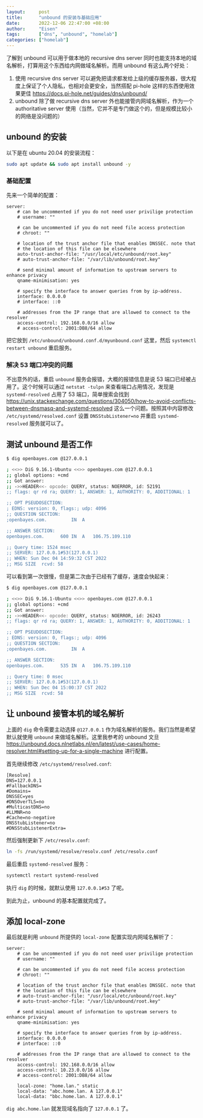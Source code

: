```yaml
---
layout:     post
title:      "unbound 的安装与基础应用"
date:       2022-12-06 22:47:00 +08:00
author:     "Eisen"
tags:       ["dns", "unbound", "homelab"]
categories: ["homelab"]
---
```


了解到 unbound 可以用于做本地的 recursive dns server 同时也能支持本地的域名解析，打算用这个东西给内网做域名解析。而用 unbound 有这么两个好处：

1. 使用 recursive dns server 可以避免把请求都发给上级的缓存服务器，很大程度上保证了个人隐私，也相对会更安全，当然搭配 pi-hole 这样的东西使用效果更佳 https://docs.pi-hole.net/guides/dns/unbound/
2. unbound 除了做 recursive dns server 外也能接管内网域名解析，作为一个 authoritative server 使用（当然，它并不是专门做这个的，但是规模比较小的网络是没问题的）

## unbound 的安装

以下是在 ubuntu 20.04 的安装流程：

```sh
sudo apt update && sudo apt install unbound -y
```

### 基础配置

先来一个简单的配置：

```
server:
    # can be uncommented if you do not need user privilige protection
    # username: ""

    # can be uncommented if you do not need file access protection
    # chroot: ""

    # location of the trust anchor file that enables DNSSEC. note that
    # the location of this file can be elsewhere
    auto-trust-anchor-file: "/usr/local/etc/unbound/root.key"
    # auto-trust-anchor-file: "/var/lib/unbound/root.key"

    # send minimal amount of information to upstream servers to enhance privacy
    qname-minimisation: yes

    # specify the interface to answer queries from by ip-address.
    interface: 0.0.0.0
    # interface: ::0

    # addresses from the IP range that are allowed to connect to the resolver
    access-control: 192.168.0.0/16 allow
    # access-control: 2001:DB8/64 allow
```

把它放到 `/etc/unbound/unbound.conf.d/myunbound.conf` 这里，然后 `systemctl restart unbound` 重启服务。

### 解决 53 端口冲突的问题

不出意外的话，重启 `unbound` 服务会报错，大概的报错信息是说 53 端口已经被占用了。这个时候可以通过 `netstat -tulpn` 来查看端口占用情况，发现是 `systemd-resolved` 占用了 53 端口，简单搜索会找到 https://unix.stackexchange.com/questions/304050/how-to-avoid-conflicts-between-dnsmasq-and-systemd-resolved 这么一个问题。按照其中内容修改 `/etc/systemd/resolved.conf` 设置 `DNSStubListener=no` 并重启 `systemd-resolved` 服务就可以了。

## 测试 unbound 是否工作

```sh
$ dig openbayes.com @127.0.0.1

; <<>> DiG 9.16.1-Ubuntu <<>> openbayes.com @127.0.0.1
;; global options: +cmd
;; Got answer:
;; ->>HEADER<<- opcode: QUERY, status: NOERROR, id: 52191
;; flags: qr rd ra; QUERY: 1, ANSWER: 1, AUTHORITY: 0, ADDITIONAL: 1

;; OPT PSEUDOSECTION:
; EDNS: version: 0, flags:; udp: 4096
;; QUESTION SECTION:
;openbayes.com.			IN	A

;; ANSWER SECTION:
openbayes.com.		600	IN	A	106.75.109.110

;; Query time: 1524 msec
;; SERVER: 127.0.0.1#53(127.0.0.1)
;; WHEN: Sun Dec 04 14:59:32 CST 2022
;; MSG SIZE  rcvd: 58
```

可以看到第一次很慢，但是第二次由于已经有了缓存，速度会快起来：

```sh
$ dig openbayes.com @127.0.0.1

; <<>> DiG 9.16.1-Ubuntu <<>> openbayes.com @127.0.0.1
;; global options: +cmd
;; Got answer:
;; ->>HEADER<<- opcode: QUERY, status: NOERROR, id: 26243
;; flags: qr rd ra; QUERY: 1, ANSWER: 1, AUTHORITY: 0, ADDITIONAL: 1

;; OPT PSEUDOSECTION:
; EDNS: version: 0, flags:; udp: 4096
;; QUESTION SECTION:
;openbayes.com.			IN	A

;; ANSWER SECTION:
openbayes.com.		535	IN	A	106.75.109.110

;; Query time: 0 msec
;; SERVER: 127.0.0.1#53(127.0.0.1)
;; WHEN: Sun Dec 04 15:00:37 CST 2022
;; MSG SIZE  rcvd: 58
```

## 让 unbound 接管本机的域名解析

上面的 `dig` 命令需要主动选择 `@127.0.0.1` 作为域名解析的服务。我们当然是希望默认就使用 `unbound` 来做域名解析。这里我参考的 unbound 文旦 https://unbound.docs.nlnetlabs.nl/en/latest/use-cases/home-resolver.html#setting-up-for-a-single-machine 进行配置。

首先继续修改 `/etc/systemd/resolved.conf`:

```
[Resolve]
DNS=127.0.0.1
#FallbackDNS=
#Domains=
DNSSEC=yes
#DNSOverTLS=no
#MulticastDNS=no
#LLMNR=no
#Cache=no-negative
DNSStubListener=no
#DNSStubListenerExtra=
```

然后强制更新下 `/etc/resolv.conf`:

```sh
ln -fs /run/systemd/resolve/resolv.conf /etc/resolv.conf
```

最后重启 `systemd-resolved` 服务：

```sh
systemctl restart systemd-resolved
```

执行 `dig` 的时候，就默认使用 `127.0.0.1#53` 了呢。

到此为止，unbound 的基本配置就完成了。

## 添加 local-zone

最后就是利用 `unbound` 所提供的 `local-zone` 配置实现内网域名解析了：

```
server:
    # can be uncommented if you do not need user privilige protection
    # username: ""

    # can be uncommented if you do not need file access protection
    # chroot: ""

    # location of the trust anchor file that enables DNSSEC. note that
    # the location of this file can be elsewhere
    # auto-trust-anchor-file: "/usr/local/etc/unbound/root.key"
    # auto-trust-anchor-file: "/var/lib/unbound/root.key"

    # send minimal amount of information to upstream servers to enhance privacy
    qname-minimisation: yes

    # specify the interface to answer queries from by ip-address.
    interface: 0.0.0.0
    # interface: ::0

    # addresses from the IP range that are allowed to connect to the resolver
    access-control: 192.168.0.0/16 allow
    access-control: 10.23.0.0/16 allow
    # access-control: 2001:DB8/64 allow

    local-zone: "home.lan." static
    local-data: "abc.home.lan. A 127.0.0.1"
    local-data: "bbc.home.lan. A 127.0.0.1"
```

`dig abc.home.lan` 就发现域名指向了 `127.0.0.1` 了。
